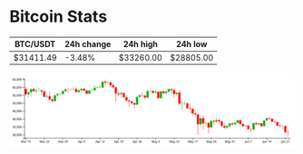 # Bitcoin Stats

BTC/USDT|24h change|24h high|24h low|
|---|---|---|---|
|$31411.49|-3.48%|$33260.00|$28805.00|

<img src="./chart.svg">
